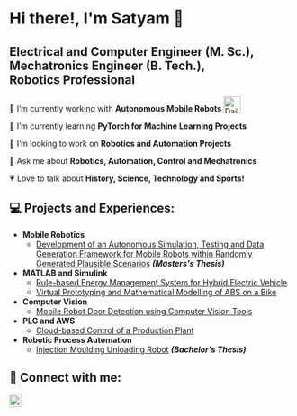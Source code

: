 <h1>Hi there!, I'm Satyam 👋</h1>

<h2>Electrical and Computer Engineer (M. Sc.), <br>Mechatronics Engineer (B. Tech.), <br>Robotics Professional</h2>

🔭 I’m currently working with **Autonomous Mobile Robots** <img style="vertical-align: bottom" src="https://media.giphy.com/media/WUlplcMpOCEmTGBtBW/giphy.gif" alt="Daily Coding" width="30" />

🏫 I’m currently learning **PyTorch for Machine Learning Projects**

🔎 I’m looking to work on **Robotics and Automation Projects**

💬 Ask me about **Robotics, Automation, Control and Mechatronics**

💗 Love to talk about **History, Science, Technology and Sports!**

<h2>💻 Projects and Experiences:</h2>

- <b>Mobile Robotics</b>
  - [Development of an Autonomous Simulation, Testing and Data Generation Framework for Mobile Robots within Randomly Generated Plausible Scenarios](https://github.com/satyam-u-d/AMR-sim-framework) <b><i>(Masters's Thesis)</b></i>
- <b>MATLAB and Simulink</b>
  - [Rule-based Energy Management System for Hybrid Electric Vehicle](https://github.com/satyam-u-d/Rule-Based-EMS-for-HEV)
  - [Virtual Prototyping and Mathematical Modelling of ABS on a Bike](https://github.com/satyam-u-d/VirtualPrototypingABS)
- <b>Computer Vision</b>
  - [Mobile Robot Door Detection using Computer Vision Tools](https://github.com/satyam-u-d/Door-Status-Detection)
- <b>PLC and AWS</b>
  - [Cloud-based Control of a Production Plant](https://github.com/satyam-u-d/PLC-Cloud-Automation)
- <b>Robotic Process Automation</b>
  - [Injection Moulding Unloading Robot](https://github.com/satyam-u-d/Injection-Moulding-Unloading-Robot) <b><i>(Bachelor's Thesis)</b></i>

<h2> 🤳 Connect with me:</h2>

[<img align="left" alt="Satyam Dudhagara | LinkedIn" width="22px" src="https://cdn.jsdelivr.net/npm/simple-icons@v3/icons/linkedin.svg" />][linkedin]

[linkedin]: https://linkedin.com/in/satyam-dudhagara-9707

<!--
**satyam-u-d/satyam-u-d** is a ✨ _special_ ✨ repository because its `README.md` (this file) appears on your GitHub profile.

Here are some ideas to get you started:

- 🔭 I’m currently working on ...
- 🌱 I’m currently learning ...
- 👯 I’m looking to collaborate on ...
- 🤔 I’m looking for help with ...
- 💬 Ask me about ...
- 📫 How to reach me: ...
- 😄 Pronouns: ...
- ⚡ Fun fact: ...
-->
